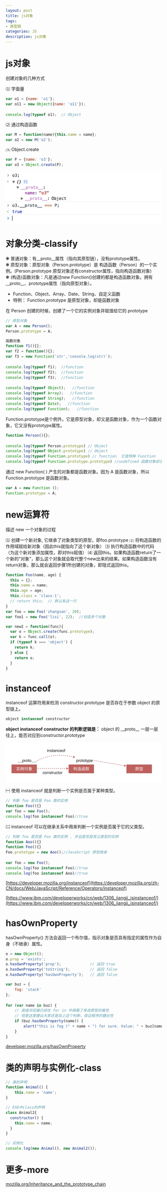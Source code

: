 ```yaml
---
layout: post
title: js对象
tags:
- 原型链
categories: JS
description: js对象
---
```


# js对象

创建对象的几种方式

⑴ 字面量

```js
var o1 = {name: 'o1'};
var o11 = new Object({name: 'o11'});

console.log(typeof o1);  // Object 
```

⑵ 通过构造函数

```js
var M = function(name){this.name = name};
var o2 = new M('o2');
```

⑶ Object.create

```js
var P = {name: 'o3'};
var o3 = Object.create(P);
```

<div class="rd">
    <img src="/assets/images/2017/10-11-12/11-09-1.png" alt="">
</div>


# 对象分类-classify

❃  普通对象：有\_\_proto\_\_属性（指向其原型链），没有prototype属性。  
❃  原型对象：原型对象（Person.prototype）是 构造函数（Person）的一个实例。(Person.prototype 原型对象还有constructor属性，指向构造函数对象)  
❃  (构造)函数对象：凡是通过new Function()创建的都是构造函数对象。拥有\_\_proto\_\_、prototype属性（指向原型对象）。  
  + Function、Object、Array、Date、String、自定义函数  
  + 特例： Function.prototype 是原型对象，却是函数对象 


在 Person 创建的时候，创建了一个它的实例对象并赋值给它的 prototype

```js
// 原型对象
var A = new Person();
Person.prototype = A;
```

```js
函数对象  
function f1(){}; 
var f2 = function(){};
var f3 = new Function('str','console.log(str)');
  
console.log(typeof f1);  //function  
console.log(typeof f2);  //function  
console.log(typeof f3);  //function  

console.log(typeof Object);   //function  
console.log(typeof Array);   //function  
console.log(typeof String);   //function  
console.log(typeof Date);   //function  
console.log(typeof Function);   //function 
```


Function.prototype是个例外，它是原型对象，却又是函数对象，作为一个函数对象，它又没有prototype属性。

```js
function Person(){};  
  
console.log(typeof Person.prototype) // Object  
console.log(typeof Object.prototype) // Object  
console.log(typeof Function.prototype) // function  它是特殊 Function  
console.log(typeof Function.prototype.prototype) //undefined 函数对象却没有prototype属性 
```

通过 new Function( ) 产生的对象都是函数对象。因为 A 是函数对象，所以Function.prototype 是函数对象。
```js
var A = new Function ();
Function.prototype = A;
```

# new运算符

描述 new 一个对象的过程

⑴ 创建一个新对象, 它继承了对象类型的原型，即foo.prototype
⑵ 将构造函数的作用域赋给新对象（因此this就指向了这个新对象）
⑶ 执行构造函数中的代码（为这个新对象添加属性，即对this赋值）
⑷ 返回this。如果构造函数return了一个新的“对象”，那么这个对象就会取代整个new出来的结果。如果构造函数没有return对象，那么就会返回步骤1所创建的对象，即隐式返回this。

```js
function Foo(name, age) {
  this = {};
  this.name = name;
  this.age = age;
  this.class = 'class-1';
  // return this;  // 默认有这一行
}
var foo = new Foo('zhangsan', 20);
var foo1 = new Foo('lisi', 22);  //创造多个对象
```

```js
var new2 = function(func){
  var o = Object.create(func.prototype);
  var k = func.call(o);
  if (typeof k === 'object') {
    return k;
  } else {
    return o;
  }
}
```

# instanceof

instanceof 运算符用来检测 constructor.prototype 是否存在于参数 object 的原型链上。

```js
object instanceof constructor
```

**object instanceof constructor 的判断逻辑是：**
object 的 \_\_proto\_\_ 一层一层往上，能否对应到constructor.prototype


<div class="rd">
    <img src="/assets/images/2017/10-11-12/11-09-2.png" alt="">
</div>

㈠ 使用 instanceof 就是判断一个实例是否属于某种类型。

```js
// 判断 foo 是否是 Foo 类的实例
function Foo(){} 
var foo = new Foo(); 
console.log(foo instanceof Foo)//true
```

㈡ instanceof 可以在继承关系中用来判断一个实例是否属于它的父类型。

```js
// 判断 foo 是否是 Foo 类的实例 , 并且是否是其父类型的实例
function Aoo(){} 
function Foo(){} 
Foo.prototype = new Aoo();//JavaScript 原型继承
 
var foo = new Foo(); 
console.log(foo instanceof Foo)//true 
console.log(foo instanceof Aoo)//true
```

[https://developer.mozilla.org/instanceof](https://developer.mozilla.org/zh-CN/docs/Web/JavaScript/Reference/Operators/instanceof)

[https://www.ibm.com/developerworks/cn/web/1306_jiangjj_jsinstanceof/](https://www.ibm.com/developerworks/cn/web/1306_jiangjj_jsinstanceof/)

# hasOwnProperty

hasOwnProperty() 方法会返回一个布尔值，指示对象是否具有指定的属性作为自身（不继承）属性。

```js
o = new Object();
o.prop = 'exists';
o.hasOwnProperty('prop');             // 返回 true
o.hasOwnProperty('toString');         // 返回 false
o.hasOwnProperty('hasOwnProperty');   // 返回 false
```

```js
var buz = {
    fog: 'stack'
};

for (var name in buz) {
    // 高级浏览器已经在 for in 中屏蔽了来自原型的属性
	// 但是这里建议大家还是加上这个判断，保证程序的健壮性
    if (buz.hasOwnProperty(name)) {
        alert("this is fog (" + name + ") for sure. Value: " + buz[name]);
    }
}
```

[developer.mozilla.org/hasOwnProperty](https://developer.mozilla.org/zh-CN/docs/Web/JavaScript/Reference/Global_Objects/Object/hasOwnProperty)

# 类的声明与实例化-class

```js
// 类的声明
function Animal() {
	this.name = 'name';
}
```

```js
// ES6中class的声明
class Animal2{
  constructor() {
  	this.name = name;
  }
}
```

```js
// 实例化
console.log(new Animal(), new Animal2());
```

# 更多-more
[mozilla.org/Inheritance_and_the_prototype_chain](https://developer.mozilla.org/zh-CN/docs/Web/JavaScript/Inheritance_and_the_prototype_chain)
